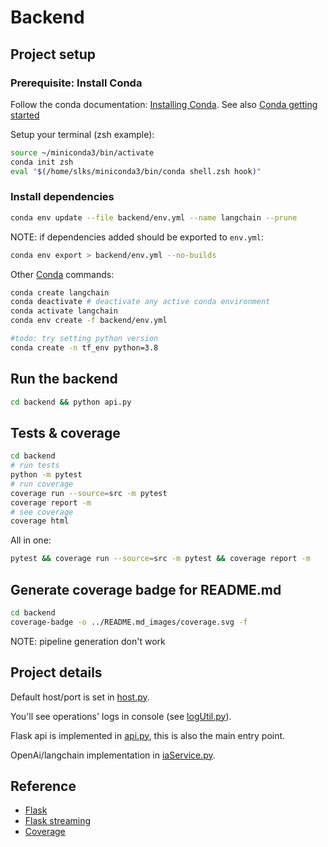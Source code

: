 # Backend

## Project setup

### Prerequisite: Install Conda

Follow the conda documentation: [Installing Conda](https://docs.anaconda.com/miniconda/#quick-command-line-install). See also [Conda getting started](https://conda.io/projects/conda/en/latest/user-guide/getting-started.html#before-you-start)

Setup your terminal (zsh example):

```bash
source ~/miniconda3/bin/activate
conda init zsh
eval "$(/home/slks/miniconda3/bin/conda shell.zsh hook)"
```

### Install dependencies

```bash
conda env update --file backend/env.yml --name langchain --prune
```

NOTE: if dependencies added should be exported to `env.yml`:
  
```bash
conda env export > backend/env.yml --no-builds
```

Other [Conda](https://conda.io/projects/conda/en/latest/user-guide/getting-started.html) commands:

```bash
conda create langchain
conda deactivate # deactivate any active conda environment
conda activate langchain
conda env create -f backend/env.yml

#todo: try setting python version
conda create -n tf_env python=3.8 
```

## Run the backend

```bash
cd backend && python api.py
```

## Tests & coverage

```bash
cd backend
# run tests
python -m pytest 
# run coverage
coverage run --source=src -m pytest 
coverage report -m
# see coverage
coverage html
```

All in one:

```bash
pytest && coverage run --source=src -m pytest && coverage report -m
```

## Generate coverage badge for README.md

```bash
cd backend
coverage-badge -o ../README.md_images/coverage.svg -f
```

NOTE: pipeline generation don't work

## Project details

Default host/port is set in [host.py](src/service/host.py).

You'll see operations' logs in console (see [logUtil.py](src/util/logUtil.py)).

Flask api is implemented in [api.py](src/api/api.py), this is also the main entry point.

OpenAi/langchain implementation in [iaService.py](src/service/aiService.py).

## Reference

- [Flask](https://flask.palletsprojects.com/en/2.3.x/)
- [Flask streaming](https://flask.palletsprojects.com/es/main/patterns/streaming/)
- [Coverage](https://coverage.readthedocs.io/en/7.6.1/)